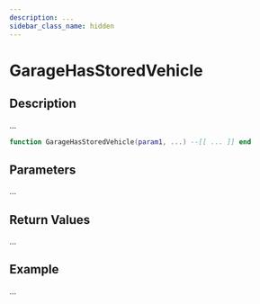 ```yaml
---
description: ...
sidebar_class_name: hidden
---
```


# GarageHasStoredVehicle

## Description

...

```lua
function GarageHasStoredVehicle(param1, ...) --[[ ... ]] end
```

## Parameters

...

## Return Values

...

## Example

...

